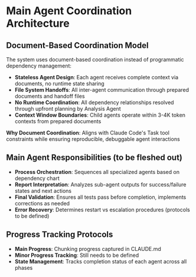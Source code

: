 # Main Agent Coordination Architecture

## **Document-Based Coordination Model**
The system uses document-based coordination instead of programmatic dependency management:
- **Stateless Agent Design**: Each agent receives complete context via documents, no runtime state sharing
- **File System Handoffs**: All inter-agent communication through prepared documents and handoff files
- **No Runtime Coordination**: All dependency relationships resolved through upfront planning by Analysis Agent
- **Context Window Boundaries**: Child agents operate within 3-4K token contexts from prepared documents

**Why Document Coordination**: Aligns with Claude Code's Task tool constraints while ensuring reproducible, debuggable agent interactions

## **Main Agent Responsibilities** (to be fleshed out)
- **Process Orchestration**: Sequences all specialized agents based on dependency chart
- **Report Interpretation**: Analyzes sub-agent outputs for success/failure states and next actions
- **Final Validation**: Ensures all tests pass before completion, implements corrections as needed
- **Error Recovery**: Determines restart vs escalation procedures (protocols to be defined)

## **Progress Tracking Protocols**
- **Main Progress**: Chunking progress captured in CLAUDE.md
- **Minor Progress Tracking**: Still needs to be defined
- **State Management**: Tracks completion status of each agent across all phases